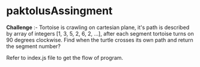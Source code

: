 # paktolusAssingment
**Challenge** :- Tortoise is crawling on cartesian plane, it's path is described by array of integers [1, 3, 5, 2, 6, 2, …], after each segment tortoise turns on 90 degrees clockwise. Find when the turtle crosses its own path and return the segment number?

Refer to index.js file to get the flow of program.
